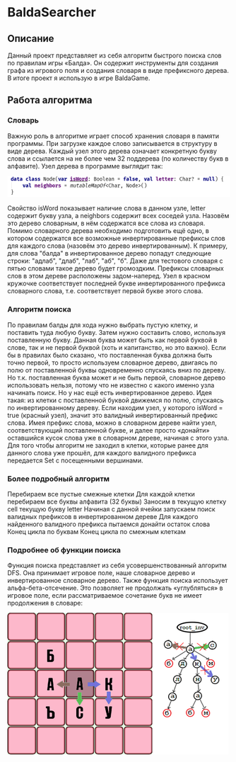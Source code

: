 # BaldaSearcher
## Описание
Данный проект представляет из себя алгоритм быстрого поиска слов по правилам игры «Балда». Он содержит инструменты для создания графа из игрового поля и создания словаря в виде префиксного дерева. В итоге проект я
использую в игре BaldaGame.
## Работа алгоритма
### Словарь
Важную роль в алгоритме играет способ хранения словаря в памяти программы. При загрузке каждое слово записывается в структуру в виде дерева. Каждый узел этого дерева означает конкретную букву слова и ссылается на не более чем 32 поддерева (по количеству букв в алфавите). Узел дерева в программе выглядит так: 

<img src="/images/image2.png" >

Свойство isWord показывает наличие слова в данном узле, letter содержит букву узла, а neighbors содержит всех соседей узла.
Назовём это дерево словарным, в нём содержатся все слова из словаря. Помимо словарного дерева необходимо подготовить ещё одно, в котором содержатся все возможные инвертированные префиксы слов для каждого слова (назовём это дерево инвертированным). К примеру, для слова "балда" в инвертированное дерево попадут следующие строки: "адлаб", "длаб", "лаб", "аб", "б". Даже для тестового словаря с пятью словами такое дерево будет громоздким.
Префиксы словарных слов в этом дереве расположены задом-наперед. Узел в красном кружочке соответствует последней букве инвертированного префикса словарного слова, т.е. соответствует первой букве этого слова.

### Алгоритм поиска
По правилам балды для хода нужно выбрать пустую клетку, и поставить туда любую букву.
Затем нужно составить слово, используя поставленную букву. Данная буква может быть как первой буквой в слове, так и не первой буквой (хоть и капитанство, но это важно). Если бы в правилах было сказано, что поставленная буква должна быть точно первой, то просто используем словарное дерево, двигаясь по полю от поставленной буквы одновременно спускаясь вниз по дереву. Но т.к. поставленная буква может и не быть первой, словарное дерево использовать нельзя, потому что не известно с какого именно узла начинать поиск. Но у нас ещё есть инвертированное дерево. 
Идея такая: из клетки с поставленной буквой движемся по полю, спускаясь по инвертированному дереву. Если находим узел, у которого isWord = true (красный узел), значит это валидный инвертированный префикс слова. Имея префикс слова, можно в словарном дереве найти узел, соответствующий поставленной букве, и далее просто «донайти» оставшийся кусок слова уже в словарном дереве, начиная с этого узла. 
Для того чтобы алгоритм не заходил в клетки, которые ранее для данного слова уже прошёл, для каждого валидного префикса передается Set<Vertex> с посещенными вершинами.
### Более подробный алгоритм
Перебираем все пустые смежные клетки
Для каждой клетки перебираем все буквы алфавита (32 буквы)
Заносим в текущую клетку cell текущую букву letter
Начиная с данной ячейки запускаем поиск валидных префиксов в инвертированном дереве 
Для каждого найденного валидного префикса пытаемся донайти остаток слова
Конец цикла по буквам
Конец цикла по смежным клеткам

### Подробнее об функции поиска
Функция поиска представляет из себя усовершенствованный алгоритм DFS. Она принимает игровое поле, наше словарное дерево и инвертированное словарное дерево. Также функция поиска использует альфа-бета-отсечение. Это позволяет не продолжать «углубляться» в игровое поле, если рассматриваемое сочетание букв не имеет продолжения в словаре:

<img src="/images/image.png" >
